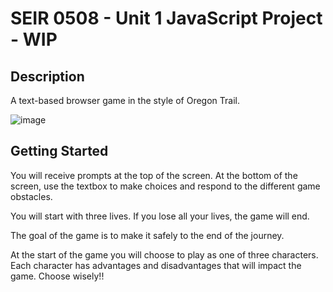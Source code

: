 # SEIR 0508 - Unit 1 JavaScript Project - WIP

## Description

A text-based browser game in the style of Oregon Trail.

![image](https://github.com/elliotvhill/u1_JS_project/assets/20728936/8a6055b0-e2dd-4cc1-87c9-1f446bc28519)

## Getting Started

You will receive prompts at the top of the screen. At the bottom of the screen, use the textbox to make choices and respond to the different game obstacles.

You will start with three lives. If you lose all your lives, the game will end.

The goal of the game is to make it safely to the end of the journey.

At the start of the game you will choose to play as one of three characters. Each character has advantages and disadvantages that will impact the game. Choose wisely!!

